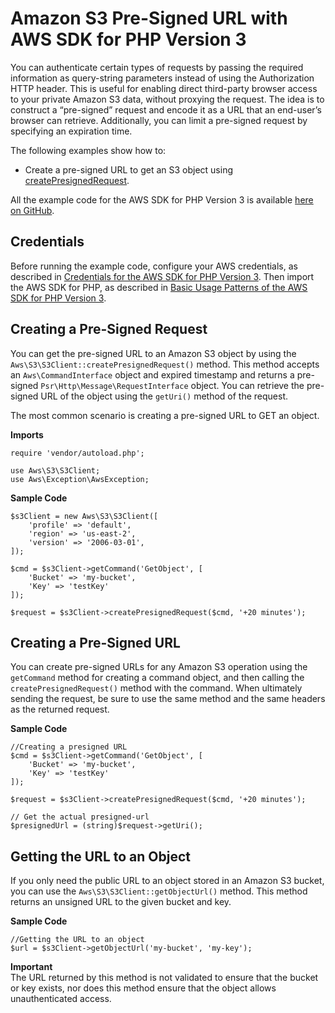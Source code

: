 # Amazon S3 Pre\-Signed URL with AWS SDK for PHP Version 3<a name="s3-presigned-url"></a>

You can authenticate certain types of requests by passing the required information as query\-string parameters instead of using the Authorization HTTP header\. This is useful for enabling direct third\-party browser access to your private Amazon S3 data, without proxying the request\. The idea is to construct a “pre\-signed” request and encode it as a URL that an end\-user’s browser can retrieve\. Additionally, you can limit a pre\-signed request by specifying an expiration time\.

The following examples show how to:
+ Create a pre\-signed URL to get an S3 object using [createPresignedRequest](https://docs.aws.amazon.com/aws-sdk-php/v3/api/class-Aws.S3.S3Client.html#_createPresignedRequest)\.

All the example code for the AWS SDK for PHP Version 3 is available [here on GitHub](https://github.com/awsdocs/aws-doc-sdk-examples/tree/master/php/example_code)\.

## Credentials<a name="credentials"></a>

Before running the example code, configure your AWS credentials, as described in [Credentials for the AWS SDK for PHP Version 3](guide_credentials.md)\. Then import the AWS SDK for PHP, as described in [Basic Usage Patterns of the AWS SDK for PHP Version 3](getting-started_basic-usage.md)\.

## Creating a Pre\-Signed Request<a name="creating-a-pre-signed-request"></a>

You can get the pre\-signed URL to an Amazon S3 object by using the `Aws\S3\S3Client::createPresignedRequest()` method\. This method accepts an `Aws\CommandInterface` object and expired timestamp and returns a pre\-signed `Psr\Http\Message\RequestInterface` object\. You can retrieve the pre\-signed URL of the object using the `getUri()` method of the request\.

The most common scenario is creating a pre\-signed URL to GET an object\.

 **Imports** 

```
require 'vendor/autoload.php';

use Aws\S3\S3Client;  
use Aws\Exception\AwsException;
```

 **Sample Code** 

```
$s3Client = new Aws\S3\S3Client([
    'profile' => 'default',
    'region' => 'us-east-2',
    'version' => '2006-03-01',
]);

$cmd = $s3Client->getCommand('GetObject', [
    'Bucket' => 'my-bucket',
    'Key' => 'testKey'
]);

$request = $s3Client->createPresignedRequest($cmd, '+20 minutes');
```

## Creating a Pre\-Signed URL<a name="creating-a-pre-signed-url"></a>

You can create pre\-signed URLs for any Amazon S3 operation using the `getCommand` method for creating a command object, and then calling the `createPresignedRequest()` method with the command\. When ultimately sending the request, be sure to use the same method and the same headers as the returned request\.

 **Sample Code** 

```
//Creating a presigned URL
$cmd = $s3Client->getCommand('GetObject', [
    'Bucket' => 'my-bucket',
    'Key' => 'testKey'
]);

$request = $s3Client->createPresignedRequest($cmd, '+20 minutes');

// Get the actual presigned-url
$presignedUrl = (string)$request->getUri();
```

## Getting the URL to an Object<a name="getting-the-url-to-an-object"></a>

If you only need the public URL to an object stored in an Amazon S3 bucket, you can use the `Aws\S3\S3Client::getObjectUrl()` method\. This method returns an unsigned URL to the given bucket and key\.

 **Sample Code** 

```
//Getting the URL to an object
$url = $s3Client->getObjectUrl('my-bucket', 'my-key');
```

**Important**  
The URL returned by this method is not validated to ensure that the bucket or key exists, nor does this method ensure that the object allows unauthenticated access\.